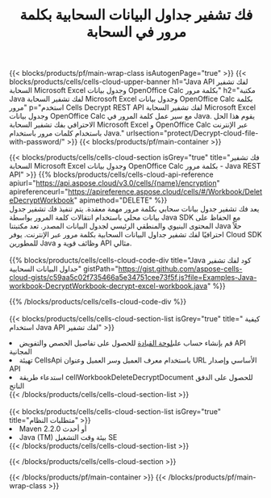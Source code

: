 ﻿---
title:  فك تشفير جداول البيانات السحابية بكلمة مرور في السحابة
description:  Cloud APIs & SDKs لـ Microsoft Excel وفك تشفير OpenOffice Calc بكلمة مرور على الملفات السحابية. قم بفك تشفير جداول البيانات السحابية بواسطة Cells Cloud API. تدعم SDK أنواعًا من لغات التطوير. وهي تشمل Android و C# و Go و Java و NodeJS و Perl و PHP و Python و Ruby و swift.
url: /ar/java/protect/decrypt-cloud-file-with-password/
---
{{< blocks/products/pf/main-wrap-class isAutogenPage="true" >}}
{{< blocks/products/cells/cells-cloud-upper-banner h1="Java API لفك تشفير السحابة Microsoft Excel وجدول بيانات OpenOffice Calc بكلمة مرور" h2="مكتبة Java لفك تشفير السحابة Microsoft Excel وجدول بيانات OpenOffice Calc بكلمة مرور" p="استخدم Cells Decrypt REST API لفك تشفير السحابة Microsoft Excel وجدول بيانات OpenOffice Calc مع سير عمل كلمة المرور في Java. يقوم هذا الحل الاحترافي بفك تشفير السحابة Microsoft Excel و OpenOffice Calc عبر الإنترنت باستخدام كلمات مرور باستخدام Java." urlsection="protect/Decrypt-cloud-file-with-password/" >}}
{{< blocks/products/pf/main-container >}}

{{< blocks/products/cells/cells-cloud-section isGrey="true" title="فك تشفير السحابة Microsoft Excel وجدول بيانات OpenOffice Calc بكلمة مرور - Java REST API" >}}
{{% blocks/products/cells/cells-cloud-api-reference apiurl="https://api.aspose.cloud/v3.0/cells/{name}/encryption" apireferenceurl="https://apireference.aspose.cloud/cells/#/Workbook/DeleteDecryptWorkbook" apimethod="DELETE" %}}
<br/>
يعد فك تشفير جدول بيانات سحابي بكلمة مرور مهمة معقدة. يتم تنفيذ فك تشفير جدول بيانات محلي باستخدام انتقالات كلمة المرور بواسطة Java SDK مع الحفاظ على المحتوى البنيوي والمنطقي الرئيسي لجدول البيانات المصدر. تعد مكتبتنا Java حلاً احترافيًا لفك تشفير جداول البيانات السحابية بكلمة مرور عبر الإنترنت. يوفر Cloud SDK للمطورين Java وظائف قوية و API مثالي.
<br/>
<br/>
{{% blocks/products/cells/cells-cloud-code-div title="Java كود لفك تشفير جداول البيانات السحابية" gistPath="https://gist.github.com/aspose-cells-cloud-gists/c59aa5c02f735466a5e34751cee73f5f.js?file=Examples-Java-workbook-DecryptWorkbook-decrypt-excel-workbook.java" %}}
  
{{% /blocks/products/cells/cells-cloud-code-div %}}
<br/>
<br/>
{{< blocks/products/cells/cells-cloud-section-list isGrey="true" title=" كيفية استخدام Java API لفك تشفير" >}}
<li> قم بإنشاء حساب على<a href="https://dashboard.aspose.cloud/">لوحة القيادة</a> للحصول على تفاصيل الحصص والتفويض API المجانية</li>
<li>تهيئة CellsApi باستخدام معرف العميل وسر العميل وعنوان URL الأساسي وإصدار API</li>
<li>استدعاء طريقة cellWorkbookDeleteDecryptDocument للحصول على الدفق الناتج</li>
{{< /blocks/products/cells/cells-cloud-section-list >}}
<br/>
<br/>
{{< blocks/products/cells/cells-cloud-section-list isGrey="true" title="متطلبات النظام" >}}
<li>Maven 2.2.0 أو أحدث</li>
<li>Java (TM) بيئة وقت التشغيل SE</li>
{{< /blocks/products/cells/cells-cloud-section-list >}}

{{< /blocks/products/cells/cells-cloud-section >}}

{{< /blocks/products/pf/main-container >}}
{{< /blocks/products/pf/main-wrap-class >}}
